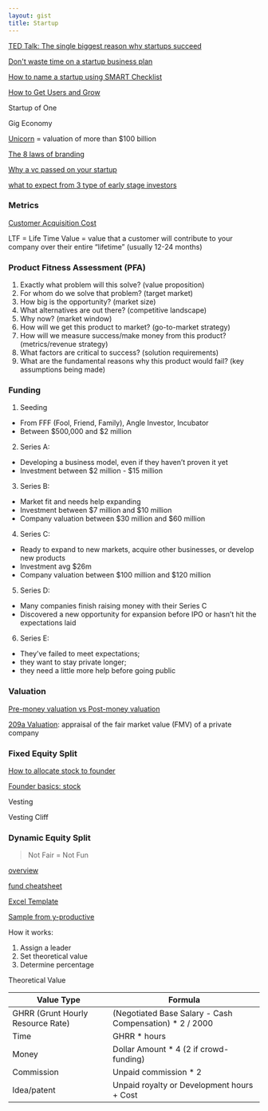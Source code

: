 ```yaml
---
layout: gist
title: Startup
---
```


[TED Talk: The single biggest reason why startups succeed](https://www.youtube.com/watch?v=bNpx7gpSqbY)

[Don't waste time on  a startup business plan](https://www.forbes.com/sites/allbusiness/2018/09/17/dont-waste-time-on-a-startup-business-plan-do-these-5-things-instead/#7ae3cb6d37a6)

[How to name a startup using SMART Checklist](https://growth.org/blog/how-to-name-a-startup-the-s-m-a-r-t-checklist)

[How to Get Users and Grow](https://www.youtube.com/watch?v=URiIsrdplbo&feature=youtu.be)

Startup of One

Gig Economy

[Unicorn](https://www.investopedia.com/terms/u/unicorn.asp) = valuation of more than $100 billion

[The 8 laws of branding](https://www.entrepreneur.com/video/303531)

[Why a vc passed on your startup](https://entrepreneurshandbook.co/the-real-reasons-why-a-vc-passed-on-your-startup-917c30103ecb)

[what to expect from 3 type of early stage investors](https://entrepreneurshandbook.co/what-to-expect-from-3-types-of-early-stage-investors-214e970690e7)


### Metrics

[Customer Acquisition Cost](https://neilpatel.com/blog/customer-acquisition-cost/)

LTF = Life Time Value = value that a customer will contribute to your company over their entire “lifetime” (usually 12-24 months)


### Product Fitness Assessment (PFA) 

1. Exactly what problem will this solve? (value proposition)
2. For whom do we solve that problem? (target market)
3. How big is the opportunity? (market size)
4. What alternatives are out there? (competitive landscape)
6. Why now? (market window)
7. How will we get this product to market? (go-to-market strategy)
8. How will we measure success/make money from this product? (metrics/revenue strategy)
9. What factors are critical to success? (solution requirements)
10. What are the fundamental reasons why this product would fail? (key assumptions being made)

### Funding

1. Seeding
  - From FFF (Fool, Friend, Family), Angle Investor, Incubator
  - Between $500,000 and $2 million
2. Series A: 
  - Developing a business model, even if they haven’t proven it yet
  - Investment between $2 million - $15 million
3. Series B: 
  - Market fit and needs help expanding
  - Investment between $7 million and $10 million
  - Company valuation between $30 million and $60 million
4. Series C:
  - Ready to expand to new markets, acquire other businesses, or develop new products
  - Investment avg $26m
  - Company valuation between $100 million and $120 million
5. Series D:
  - Many companies finish raising money with their Series C
  - Discovered a new opportunity for expansion before IPO or hasn’t hit the expectations laid
6. Series E:
  - They’ve failed to meet expectations; 
  - they want to stay private longer; 
  - they need a little more help before going public

### Valuation

[Pre-money valuation vs Post-money valuation](https://www.investopedia.com/ask/answers/difference-between-premoney-and-postmoney/)

[209a Valuation](https://carta.com/blog/what-is-a-409a-valuation/): appraisal of the fair market value (FMV) of a private company


### Fixed Equity Split

[How to allocate stock to founder](https://www.cooleygo.com/how-to-allocate-stock-to-founders-early-team-members/)

[Founder basics: stock](https://www.cooleygo.com/founder-basics-founders-stock/)

Vesting

Vesting Cliff

### Dynamic Equity Split

> Not Fair = Not Fun

[overview](https://www.youtube.com/watch?v=3MYYPkIEyH8)

[fund cheatsheet](https://slicingpie.com/wp-content/uploads/2017/02/Slicing-Pie-Grunt-Fund-Cheat-Sheet.pdf)

[Excel Template](https://slicingpie.com/the-grunt-fund-calculator/)

[Sample from y-productive](https://www.y-productive.com/blog/dynamic-equity-split-or-everyone-is-a-co-founder-in-y-productive)

How it works:
1. Assign a leader
2. Set theoretical value
3. Determine percentage

Theoretical Value

| Value Type | Formula | 
|---|---|
|GHRR (Grunt Hourly Resource Rate) | (Negotiated Base Salary - Cash Compensation) * 2 / 2000 |
| Time | GHRR * hours |
| Money | Dollar Amount * 4 (2 if crowd-funding)| 
| Commission | Unpaid commission * 2 |
| Idea/patent | Unpaid royalty or Development hours + Cost |
